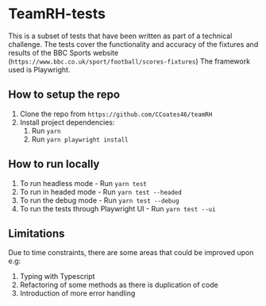 # TeamRH-tests

This is a subset of tests that have been written as part of a technical challenge.
The tests cover the functionality and accuracy of the fixtures and results of the BBC Sports website (`https://www.bbc.co.uk/sport/football/scores-fixtures`)
The framework used is Playwright.

## How to setup the repo

1. Clone the repo from `https://github.com/CCoates46/teamRH`
2. Install project dependencies:
    1. Run `yarn`
    2. Run `yarn playwright install` 

## How to run locally

1. To run headless mode - Run `yarn test`
2. To run in headed mode - Run `yarn test --headed`
3. To run the debug mode - Run `yarn test --debug`
4. To run the tests through Playwright UI - Run `yarn test --ui`

## Limitations

Due to time constraints, there are some areas that could be improved upon e.g:
1. Typing with Typescript
2. Refactoring of some methods as there is duplication of code
3. Introduction of more error handling



